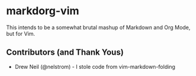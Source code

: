 # markdorg-vim

This intends to be a somewhat brutal mashup of Markdown and Org Mode, but
for Vim.

## Contributors (and Thank Yous)

- Drew Neil (@nelstrom) - I stole code from vim-markdown-folding
